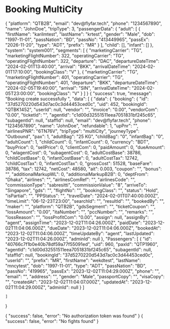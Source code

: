 # Booking MultiCity

<api-endpoint openapi-path="./../openapi.yaml" endpoint="/api_agent/booking/multicitybooking" method="post">
    <request>
        <sample lang="JSON">
            {
  "platform": "QTB2B",
  "email": "dev@flyfar.tech",
  "phone": "1234567890",
  "name": "JohnDoe",
  "tripType": 3,
  "passengerData": {
    "adult": [
      {
        "firstName": "karilmtest",
        "lastName": "krtest",
        "gender": "Male",
        "dob": "1997-11-01",
        "passNation": "BD",
        "passNo": "413449965",
        "passEx": "2026-11-20",
        "type": "ADT",
        "prefix": "MR"
      }
    ],
    "child": [],
    "infant": []
  },
  "system": "system001",
  "segments": [
        {
            "marketingCarrier": "TG",
            "marketingFlightNumber": 322,
            "operatingCarrier": "TG",
            "operatingFlightNumber": 322,
            "departure": "DAC",
            "departureDateTime": "2024-02-01T13:40:00",
            "arrival": "BKK",
            "arrivalDateTime": "2024-02-01T17:10:00",
            "bookingClass": "V"
        },
        {
            "marketingCarrier": "TG",
            "marketingFlightNumber": 401,
            "operatingCarrier": "TG",
            "operatingFlightNumber": 401,
            "departure": "BKK",
            "departureDateTime": "2024-02-05T19:40:00",
            "arrival": "SIN",
            "arrivalDateTime": "2024-02-05T23:00:00",
            "bookingClass": "V"
        }
    ]
} 
      </sample>      
    </request>
    <response type="200">
         <sample lang="JSON">
{
    "success": true,
    "message": "Booking create successfully ",
    "data": [
        {
            "data": {
                "booking": {
                    "id": "37d5270220d543d7ac0c3d44453ced0c",
                    "uid": 452,
                    "bookingId": "QTBK1452",
                    "userId": null,
                    "vendor": "",
                    "invoice": "0.00",
                    "vendorCom": "0.00",
                    "ticketId": "",
                    "agentId": "c1d00d32551511eea7051831bf245c65",
                    "subagentId": null,
                    "staffId": null,
                    "email": "dev@flyfar.tech",
                    "phone": "1234567890",
                    "name": "JohnDoe",
                    "refundable": 1,
                    "upPnr": "",
                    "airlinesPNR": "6TN76V",
                    "tripType": "multiCity",
                    "journeyType": "Outbound",
                    "pax": 1,
                    "adultBag": "25 KG",
                    "childBag": "0",
                    "infantBag": "0",
                    "adultCount": 1,
                    "childCount": 0,
                    "infantCount": 0,
                    "currency": "BDT",
                    "buyPrice": 0,
                    "sellPrice": 0,
                    "clientCom": 0,
                    "paidAmount": 0,
                    "dueAmount": 0,
                    "wlagentCost": 0,
                    "subagentCost": 0,
                    "adultCostBase": 38786,
                    "childCostBase": 0,
                    "infantCostBase": 0,
                    "adultCostTax": 12742,
                    "childCostTax": 0,
                    "infantCostTax": 0,
                    "grossCost": 51528,
                    "baseFare": 38786,
                    "tax": 12742,
                    "netCost": 48580,
                    "ait": 0.003,
                    "coupon": "",
                    "bonus": "",
                    "additionalMarkupWL": 0,
                    "additionalMarkupB2B": 0,
                    "deptFrom": "Dhaka",
                    "airlines": "",
                    "airlinesComRef": "",
                    "airlinesCode": "",
                    "commissionType": "sabresitti",
                    "commissionValue": "8",
                    "arriveTo": "Singapore",
                    "gds": "",
                    "flightNo": "",
                    "bookingClass": "",
                    "status": "Hold",
                    "isPartial": "",
                    "PPStatus": "",
                    "travelDate": "2024-02-01T07:40:00.000Z",
                    "timeLimit": "06-12-23T23:00",
                    "searchId": "",
                    "resultId": "",
                    "bookedBy": "",
                    "maker": "",
                    "platform": "QTB2B",
                    "gdsSegment": "",
                    "ticketCoupon": "",
                    "lossAmount": "0.00",
                    "itaNumber": "",
                    "pccNumber": "",
                    "remarks": "",
                    "lossReason": "",
                    "lossProfitCom": "0.00",
                    "assign": null,
                    "assignBy": "agent",
                    "assignTime": "2023-12-02T11:04:26.000Z",
                    "paidDate": "2023-12-02T11:04:06.000Z",
                    "dueDate": "2023-12-02T11:04:06.000Z",
                    "bookedAt": "2023-12-02T11:04:06.000Z",
                    "timeUpdateBy": "agent",
                    "lastUpdated": "2023-12-02T11:04:26.000Z",
                    "adminId": null
                },
                "Passengers": [
                    {
                        "id": "40766c7f1b0e40b78df59a77f55091ed",
                        "uid": 960,
                        "paxId": "QTP1960",
                        "agentId": "c1d00d32551511eea7051831bf245c65",
                        "subagentId": null,
                        "staffId": null,
                        "bookingId": "37d5270220d543d7ac0c3d44453ced0c",
                        "userId": "",
                        "prefix": "MR",
                        "firstName": "wekdtest",
                        "lastName": "mncytest",
                        "dob": "1997-11-01",
                        "type": "ADT",
                        "passNation": "BD",
                        "passNo": "419965",
                        "passEx": "2023-12-02T11:04:29.000Z",
                        "phone": "",
                        "email": "",
                        "address": "",
                        "gender": "Male",
                        "passportCopy": "",
                        "visaCopy": "",
                        "createdAt": "2023-12-02T11:04:07.000Z",
                        "updatedAt": "2023-12-02T11:04:29.000Z",
                        "adminId": null
                    }
                ]

    ]
}

            
</sample>    
    </response>
    <response type="401">
        <sample lang="JSON">
            {
  "success": false,
  "error": "No authorization token was found"
}   
      </sample>      
    </response>
  <response type="404">
         <sample lang="JSON">
           {
  "success": false,
  "error": "No fights found"
}
      </sample>   
    </response>
</api-endpoint>